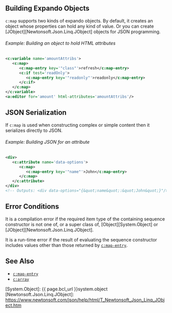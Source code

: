 
## Building Expando Objects

`c:map` supports two kinds of expando objects. By default, it creates an object whose properties can hold any kind of value. Or you can create [JObject][Newtonsoft.Json.Linq.JObject] objects for JSON programming.

<div class="note eg" markdown="1">

###### Example: Building an object to hold HTML attributes 

```xml
<c:variable name='amountAttribs'>
   <c:map>
      <c:map-entry key='"class"'>refresh</c:map-entry>
      <c:if test='readOnly'>
         <c:map-entry key='"readonly"'>readonly</c:map-entry>
      </c:if>
   </c:map>
</c:variable>
<a:editor for='amount' html-attributes='amountAttribs'/>
```

</div>

## JSON Serialization

If `c:map` is used when constructing complex or simple content then it serializes directly to JSON.

<div class="note eg" markdown="1">

###### Example: Building JSON for an attribute

```xml
<div>
   <c:attribute name='data-options'>
      <c:map>
         <c:map-entry key='"name"'>John</c:map-entry>
      </c:map>
   </c:attribute>
</div>
<!-- Outputs: <div data-options="{&quot;name&quot;:&quot;John&quot;}"/> -->
```

</div>

## Error Conditions

It is a compilation error if the required item type of the containing sequence constructor is not one of, or a super class of, [Object][System.Object] or [JObject][Newtonsoft.Json.Linq.JObject].

It is a run-time error if the result of evaluating the sequence constructor includes values other than those returned by [`c:map-entry`](map-entry.html).

## See Also

- [`c:map-entry`](map-entry.html)
- [`c:array`](array.html)

[System.Object]: {{ page.bcl_url }}system.object
[Newtonsoft.Json.Linq.JObject]: https://www.newtonsoft.com/json/help/html/T_Newtonsoft_Json_Linq_JObject.htm
